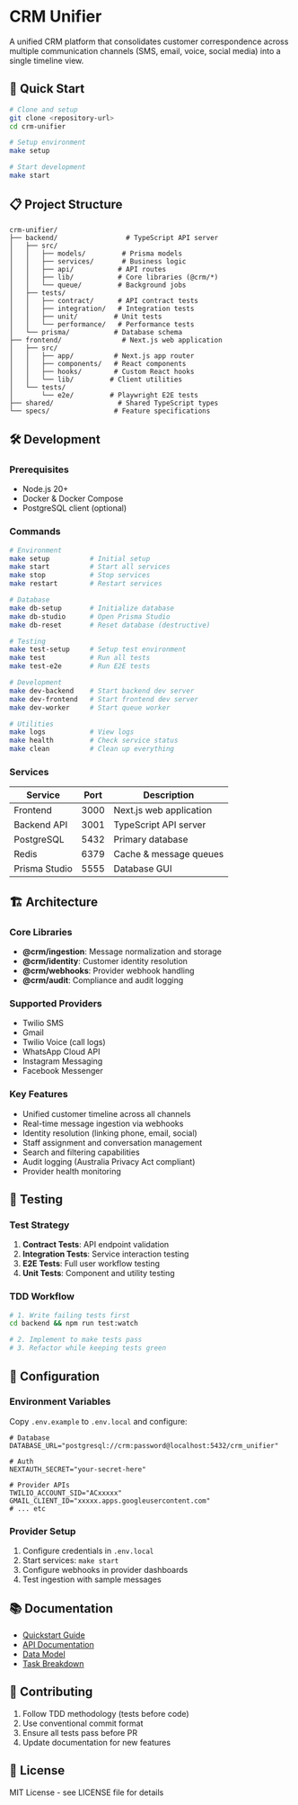 # CRM Unifier

A unified CRM platform that consolidates customer correspondence across multiple communication channels (SMS, email, voice, social media) into a single timeline view.

## 🚀 Quick Start

```bash
# Clone and setup
git clone <repository-url>
cd crm-unifier

# Setup environment
make setup

# Start development
make start
```

## 📋 Project Structure

```
crm-unifier/
├── backend/                 # TypeScript API server
│   ├── src/
│   │   ├── models/         # Prisma models
│   │   ├── services/       # Business logic
│   │   ├── api/           # API routes
│   │   ├── lib/           # Core libraries (@crm/*)
│   │   └── queue/         # Background jobs
│   ├── tests/
│   │   ├── contract/      # API contract tests
│   │   ├── integration/   # Integration tests
│   │   ├── unit/         # Unit tests
│   │   └── performance/   # Performance tests
│   └── prisma/           # Database schema
├── frontend/               # Next.js web application
│   ├── src/
│   │   ├── app/          # Next.js app router
│   │   ├── components/   # React components
│   │   ├── hooks/        # Custom React hooks
│   │   └── lib/         # Client utilities
│   └── tests/
│       └── e2e/         # Playwright E2E tests
├── shared/                # Shared TypeScript types
└── specs/                # Feature specifications
```

## 🛠 Development

### Prerequisites
- Node.js 20+
- Docker & Docker Compose
- PostgreSQL client (optional)

### Commands

```bash
# Environment
make setup          # Initial setup
make start          # Start all services
make stop           # Stop services
make restart        # Restart services

# Database  
make db-setup       # Initialize database
make db-studio      # Open Prisma Studio
make db-reset       # Reset database (destructive)

# Testing
make test-setup     # Setup test environment  
make test           # Run all tests
make test-e2e       # Run E2E tests

# Development
make dev-backend    # Start backend dev server
make dev-frontend   # Start frontend dev server  
make dev-worker     # Start queue worker

# Utilities
make logs           # View logs
make health         # Check service status
make clean          # Clean up everything
```

### Services

| Service | Port | Description |
|---------|------|-------------|
| Frontend | 3000 | Next.js web application |
| Backend API | 3001 | TypeScript API server |
| PostgreSQL | 5432 | Primary database |
| Redis | 6379 | Cache & message queues |
| Prisma Studio | 5555 | Database GUI |

## 🏗 Architecture

### Core Libraries
- **@crm/ingestion**: Message normalization and storage
- **@crm/identity**: Customer identity resolution  
- **@crm/webhooks**: Provider webhook handling
- **@crm/audit**: Compliance and audit logging

### Supported Providers
- Twilio SMS
- Gmail
- Twilio Voice (call logs)
- WhatsApp Cloud API
- Instagram Messaging
- Facebook Messenger

### Key Features
- Unified customer timeline across all channels
- Real-time message ingestion via webhooks
- Identity resolution (linking phone, email, social)
- Staff assignment and conversation management
- Search and filtering capabilities
- Audit logging (Australia Privacy Act compliant)
- Provider health monitoring

## 🧪 Testing

### Test Strategy
1. **Contract Tests**: API endpoint validation
2. **Integration Tests**: Service interaction testing
3. **E2E Tests**: Full user workflow testing
4. **Unit Tests**: Component and utility testing

### TDD Workflow
```bash
# 1. Write failing tests first
cd backend && npm run test:watch

# 2. Implement to make tests pass
# 3. Refactor while keeping tests green
```

## 🔧 Configuration

### Environment Variables
Copy `.env.example` to `.env.local` and configure:

```env
# Database
DATABASE_URL="postgresql://crm:password@localhost:5432/crm_unifier"

# Auth  
NEXTAUTH_SECRET="your-secret-here"

# Provider APIs
TWILIO_ACCOUNT_SID="ACxxxxx"
GMAIL_CLIENT_ID="xxxxx.apps.googleusercontent.com"
# ... etc
```

### Provider Setup
1. Configure credentials in `.env.local`
2. Start services: `make start`
3. Configure webhooks in provider dashboards
4. Test ingestion with sample messages

## 📚 Documentation

- [Quickstart Guide](specs/001-build-a-web/quickstart.md)
- [API Documentation](http://localhost:3001/api-docs)
- [Data Model](specs/001-build-a-web/data-model.md)
- [Task Breakdown](specs/001-build-a-web/tasks.md)

## 🤝 Contributing

1. Follow TDD methodology (tests before code)
2. Use conventional commit format
3. Ensure all tests pass before PR
4. Update documentation for new features

## 📄 License

MIT License - see LICENSE file for details